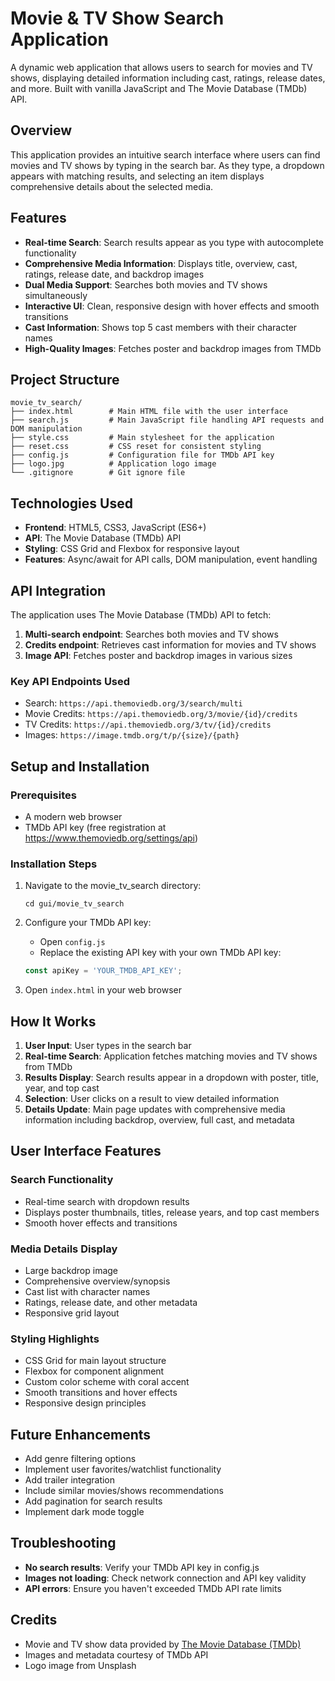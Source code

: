 # Movie & TV Show Search Application

A dynamic web application that allows users to search for movies and TV shows, displaying detailed information including cast, ratings, release dates, and more. Built with vanilla JavaScript and The Movie Database (TMDb) API.

## Overview

This application provides an intuitive search interface where users can find movies and TV shows by typing in the search bar. As they type, a dropdown appears with matching results, and selecting an item displays comprehensive details about the selected media.

## Features

- **Real-time Search**: Search results appear as you type with autocomplete functionality
- **Comprehensive Media Information**: Displays title, overview, cast, ratings, release date, and backdrop images
- **Dual Media Support**: Searches both movies and TV shows simultaneously
- **Interactive UI**: Clean, responsive design with hover effects and smooth transitions
- **Cast Information**: Shows top 5 cast members with their character names
- **High-Quality Images**: Fetches poster and backdrop images from TMDb

## Project Structure

```
movie_tv_search/
├── index.html        # Main HTML file with the user interface
├── search.js         # Main JavaScript file handling API requests and DOM manipulation
├── style.css         # Main stylesheet for the application
├── reset.css         # CSS reset for consistent styling
├── config.js         # Configuration file for TMDb API key
├── logo.jpg          # Application logo image
└── .gitignore        # Git ignore file
```

## Technologies Used

- **Frontend**: HTML5, CSS3, JavaScript (ES6+)
- **API**: The Movie Database (TMDb) API
- **Styling**: CSS Grid and Flexbox for responsive layout
- **Features**: Async/await for API calls, DOM manipulation, event handling

## API Integration

The application uses The Movie Database (TMDb) API to fetch:

1. **Multi-search endpoint**: Searches both movies and TV shows
2. **Credits endpoint**: Retrieves cast information for movies and TV shows
3. **Image API**: Fetches poster and backdrop images in various sizes

### Key API Endpoints Used

- Search: `https://api.themoviedb.org/3/search/multi`
- Movie Credits: `https://api.themoviedb.org/3/movie/{id}/credits`
- TV Credits: `https://api.themoviedb.org/3/tv/{id}/credits`
- Images: `https://image.tmdb.org/t/p/{size}/{path}`

## Setup and Installation

### Prerequisites

- A modern web browser
- TMDb API key (free registration at https://www.themoviedb.org/settings/api)

### Installation Steps

1. Navigate to the movie_tv_search directory:
   ```
   cd gui/movie_tv_search
   ```

2. Configure your TMDb API key:
   - Open `config.js`
   - Replace the existing API key with your own TMDb API key:
   ```javascript
   const apiKey = 'YOUR_TMDB_API_KEY';
   ```

3. Open `index.html` in your web browser

## How It Works

1. **User Input**: User types in the search bar
2. **Real-time Search**: Application fetches matching movies and TV shows from TMDb
3. **Results Display**: Search results appear in a dropdown with poster, title, year, and top cast
4. **Selection**: User clicks on a result to view detailed information
5. **Details Update**: Main page updates with comprehensive media information including backdrop, overview, full cast, and metadata


## User Interface Features

### Search Functionality
- Real-time search with dropdown results
- Displays poster thumbnails, titles, release years, and top cast members
- Smooth hover effects and transitions

### Media Details Display
- Large backdrop image
- Comprehensive overview/synopsis
- Cast list with character names
- Ratings, release date, and other metadata
- Responsive grid layout

### Styling Highlights
- CSS Grid for main layout structure
- Flexbox for component alignment
- Custom color scheme with coral accent
- Smooth transitions and hover effects
- Responsive design principles

## Future Enhancements

- Add genre filtering options
- Implement user favorites/watchlist functionality
- Add trailer integration
- Include similar movies/shows recommendations
- Add pagination for search results
- Implement dark mode toggle

## Troubleshooting

- **No search results**: Verify your TMDb API key in config.js
- **Images not loading**: Check network connection and API key validity
- **API errors**: Ensure you haven't exceeded TMDb API rate limits

## Credits

- Movie and TV show data provided by [The Movie Database (TMDb)](https://www.themoviedb.org/)
- Images and metadata courtesy of TMDb API
- Logo image from Unsplash